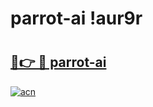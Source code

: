 # parrot-ai !aur9r

# <h2><a href="https://ah3off.esa.edu.pl?title=parrot-ai&ref=aur9r">🔗👉 🔴 parrot-ai</a></h2>

[![acn](https://github.com/user-attachments/assets/0f9c940e-d8b0-45ae-aac7-cd30a18b3e1c)](https://ah3off.esa.edu.pl?title=parrot-ai&ref=aur9r)

